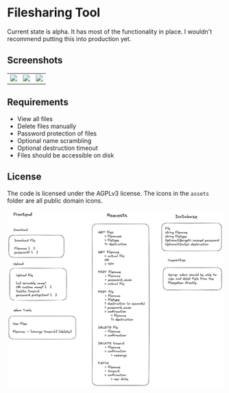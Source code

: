 # Filesharing Tool

Current state is alpha. It has most of the functionality in place. I wouldn't recommend putting this into production yet.

## Screenshots

<table>
<tr>
	<td><img src="https://user-images.githubusercontent.com/16106839/225164029-6762cb87-afd3-4fd8-90f3-bc8c79f564b3.png" />
	<td><img src="https://user-images.githubusercontent.com/16106839/225164012-62eb5ac2-6d67-4d71-ba10-7cb8e10c7b7a.png" />
	<td><img src="https://user-images.githubusercontent.com/16106839/225163994-14a4acbe-8e2e-4481-bd40-c673da914d28.png" />
</table>


## Requirements

- View all files
- Delete files manually
- Password protection of files
- Optional name scrambling
- Optional destruction timeout
- Files should be accessible on disk

## License

The code is licensed under the AGPLv3 license. The icons in the `assets` folder are all public domain icons.

<img src="./plan.excalidraw.png" alt="" />

